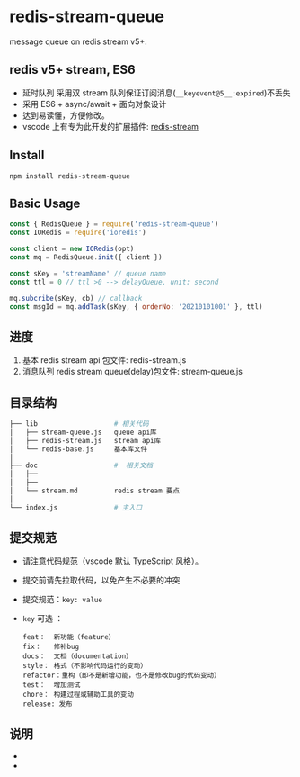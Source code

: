 # redis-stream-queue

message queue on redis stream v5+.

## redis v5+ stream, ES6

- 延时队列 采用双 stream 队列保证订阅消息(`__keyevent@5__:expired`)不丢失
- 采用 ES6 + async/await + 面向对象设计
- 达到易读懂，方便修改。
- vscode 上有专为此开发的扩展插件: [redis-stream](https://marketplace.visualstudio.com/items?itemName=zhaixiang.redis-stream&ssr=false#overview)

## Install

```shell
npm install redis-stream-queue
```

## Basic Usage

```js
const { RedisQueue } = require('redis-stream-queue')
const IORedis = require('ioredis')

const client = new IORedis(opt)
const mq = RedisQueue.init({ client })

const sKey = 'streamName' // queue name
const ttl = 0 // ttl >0 --> delayQueue, unit: second

mq.subcribe(sKey, cb) // callback
const msgId = mq.addTask(sKey, { orderNo: '20210101001' }, ttl)
```

## 进度

1. 基本 redis stream api 包文件: redis-stream.js
2. 消息队列 redis stream queue(delay)包文件: stream-queue.js

## 目录结构

```bash
├── lib                   # 相关代码
│   ├── stream-queue.js   queue api库
│   ├── redis-stream.js   stream api库
│   └── redis-base.js     基本库文件
│
├── doc                   #  相关文档
│   ├──
│   ├──
│   └── stream.md         redis stream 要点
│
└── index.js              # 主入口

```

## 提交规范

- 请注意代码规范（vscode 默认 TypeScript 风格）。

- 提交前请先拉取代码，以免产生不必要的冲突

- 提交规范：`key: value`

- `key` 可选 ：

  ```
  feat：  新功能（feature）
  fix：   修补bug
  docs：  文档（documentation）
  style： 格式（不影响代码运行的变动）
  refactor：重构（即不是新增功能，也不是修改bug的代码变动）
  test：  增加测试
  chore： 构建过程或辅助工具的变动
  release: 发布
  ```

## 说明

-

-
